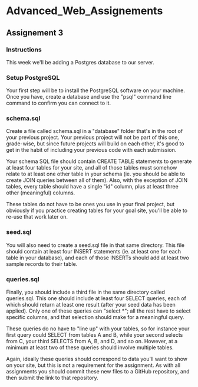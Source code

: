 # Advanced_Web_Assignements

## Assignement 3

### Instructions
This week we'll be adding a Postgres database to our server.

### Setup PostgreSQL
Your first step will be to install the PostgreSQL software on your machine.  Once you have, create a database and use the "psql" command line command to confirm you can connect to it.

### schema.sql
Create a file called schema.sql in a "database" folder that's in the root of your previous project.  Your previous project will not be part of this one, grade-wise, but since future projects will build on each other, it's good to get in the habit of including your previous code with each submission.

Your schema SQL file should contain CREATE TABLE statements to generate at least four tables for your site, and all of those tables must somehow relate to at least one other table in your schema (ie. you should be able to create JOIN queries between all of them).  Also, with the exception of JOIN tables, every table should have a single "id" column, plus at least three other (meaningful) columns.

These tables do not have to be ones you use in your final project, but obviously if you practice creating tables for your goal site, you'll be able to re-use that work later on.

### seed.sql
You will also need to create a seed.sql file in that same directory.  This file should contain at least four INSERT statements (ie. at least one for each table in your database), and each of those INSERTs should add at least two sample records to their table.

### queries.sql
Finally, you should include a third file in the same directory called queries.sql.  This one should include at least four SELECT queries, each of which should return at least one result (after your seed data has been applied).  Only one of these queries can "select *"; all the rest have to select specific columns, and that selection should make for a meaningful query.

These queries do no have to "line up" with your  tables, so for instance your first query could SELECT from tables A and B, while your second selects from C, your third SELECTS from A, B, and D, and so on.  However, at a minimum at least two of these queries should involve multiple tables.

Again, ideally these queries should correspond to data you'll want to show on your site, but this is not a requirement for the assignment.  As with all assignments you should commit these new files to a GitHub repository, and then submit the link to that repository.
